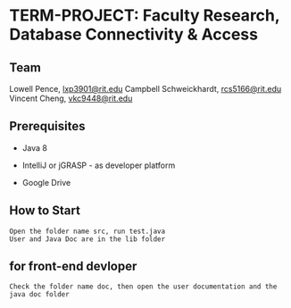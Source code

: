 # TERM-PROJECT: Faculty Research, Database Connectivity & Access


## Team
Lowell Pence, lxp3901@rit.edu 
Campbell Schweickhardt, rcs5166@rit.edu 
Vincent Cheng, vkc9448@rit.edu 


## Prerequisites

- Java 8

- IntelliJ or jGRASP - as developer platform

- Google Drive

## How to Start
    Open the folder name src, run test.java
    User and Java Doc are in the lib folder
    
## for front-end devloper 
    Check the folder name doc, then open the user documentation and the java doc folder
    


